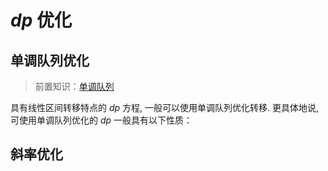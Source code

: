 # $dp$ 优化

## 单调队列优化

> 前置知识：[单调队列](https://grainrain.site/2022/10/08/Stack_And_Queue/)

具有线性区间转移特点的 $dp$ 方程, 一般可以使用单调队列优化转移. 更具体地说, 可使用单调队列优化的 $dp$ 一般具有以下性质：



## 斜率优化

